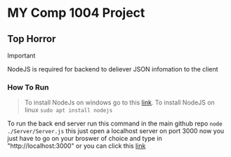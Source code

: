 # MY Comp 1004 Project
## Top Horror

> [!IMPORTANT]
> NodeJS is required for backend to deliever JSON infomation to the client

### How To Run
>To install NodeJs on windows go to this [link](https://nodejs.org/en/download).
>To install NodeJS on linux `sudo apt install nodejs`

To run the back end server run this command in the main github repo
`node ./Server/Server.js`
this just open a localhost server on port 3000 now you just have to go on your broswer of choice and type in "http://localhost:3000"
or you can click this [link](https://localhost:3000)
